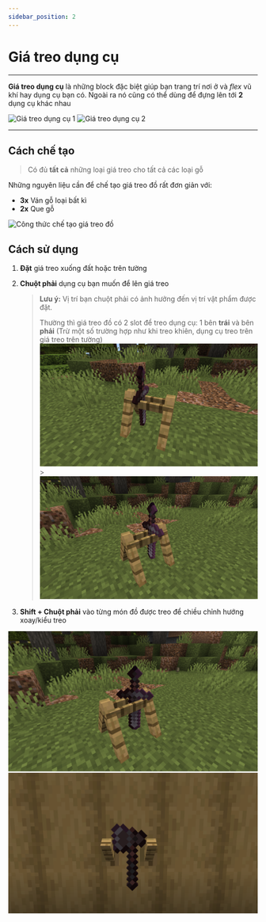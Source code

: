 ```yaml
---
sidebar_position: 2
---
```


# Giá treo dụng cụ

---

**Giá treo dụng cụ** là những block đặc biệt giúp bạn trang trí nơi ở và _flex_ vũ khí hay dụng cụ bạn có. Ngoài ra nó cũng có thể dùng để đựng lên tới **2** dụng cụ khác nhau

![Giá treo dụng cụ 1](https://cdn.modrinth.com/data/Ws2vw51R/images/193d163b1a42d292477df211f021cc1a0efe7ecf.png)
![Giá treo dụng cụ 2](https://cdn.modrinth.com/data/Ws2vw51R/images/f69151a211873afdc96a6bc70b6f197bf75abc90.png)

---

## Cách chế tạo

> Có đủ **tất cả** những loại giá treo cho tất cả các loại gỗ

Những nguyên liệu cần để chế tạo giá treo đồ rất đơn giản với:

- **3x** Ván gỗ loại bất kì
- **2x** Que gỗ

![Công thức chế tạo giá treo đồ](https://cdn.modrinth.com/data/cached_images/b964048fe87d44452f6c5d2ed543b644dd66c7cf.gif)

## Cách sử dụng

1. **Đặt** giá treo xuống đất hoặc trên tường

2. **Chuột phải** dụng cụ bạn muốn để lên giá treo

   > **Lưu ý:** Vị trí bạn chuột phải có ảnh hưởng đến vị trí vật phẩm được đặt.
   >
   > Thường thì giá treo đồ có 2 slot để treo dụng cụ: 1 bên **trái** và bên **phải** (Trừ một số trường hợp như khi treo khiên, dụng cụ treo trên giá treo trên tường)
   > ![Giá treo đồ bên trái](./img/racks_left.png) > ![Giá treo đồ bên phải](./img/racks_right.png)

3. **Shift + Chuột phải** vào từng món đồ được treo để chiều chỉnh hướng xoay/kiểu treo

![Giá treo đồ được chỉnh hướng 1](./img/racks_pose1.png)
![Giá treo đồ được chỉnh hướng 2](./img/racks_pose2.png)
